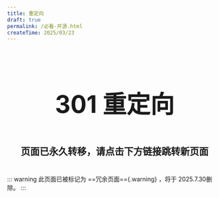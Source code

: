 ```yaml
---
title: 重定向
draft: true
permalink: /必看-开源.html
createTime: 2025/03/23
---
```


<div style="text-align: center; ">
    <p style="font-size: 56px; font-weight: 650; margin-top: 100px">301 重定向</p>
    <p style="font-size: 22px; font-weight: 650; margin-top: 40px;">页面已永久转移，请点击下方链接跳转新页面</p>
    <p style="margin-top: 40px;"></p>
    <LinkCard title="必看.html" icon="mingcute:navigation-line" href="/必看.html" />
</div>

::: warning 此页面已被标记为 ==冗余页面=={.warning} ，将于 2025.7.30删除。
:::
